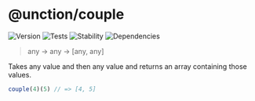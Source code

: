 # @unction/couple

![Version][BADGE_VERSION]
![Tests][BADGE_TRAVIS]
![Stability][BADGE_STABILITY]
![Dependencies][BADGE_DEPENDENCY]

> any -> any -> [any, any]

Takes any value and then any value and returns an array containing those values.

``` javascript
couple(4)(5) // => [4, 5]
```

[BADGE_TRAVIS]: https://img.shields.io/travis/krainboltgreene/unction.js.svg?maxAge=2592000&style=flat-square
[BADGE_VERSION]: https://img.shields.io/npm/v/@unction/couple.svg?maxAge=2592000&style=flat-square
[BADGE_STABILITY]: https://img.shields.io/badge/stability-strong-green.svg?maxAge=2592000&style=flat-square
[BADGE_DEPENDENCY]: https://img.shields.io/david/krainboltgreene/unction.js.svg?maxAge=2592000&style=flat-square
